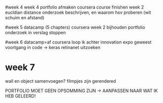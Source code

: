 #week 4
week 4 portfolio afmaken
coursera course finishen week 2
eucldian distance onderzoek beschrijven, en waarom hsv proberen (wit schuim en afstand)

#week 5
datacamp (5 chapters)
coursera week 2
bijhouden portfolio
onderzoek in verslag stoppen

#week 6
datacamp=af
coursera loop ik achter
innovation expo geweest
voortgang in code -> keras retinanet uitzoeken

# week 7
wall en object samenvoegen?
filmpjes zijn gerendered

PORTFOLIO MOET GEEN OPSOMMING ZIJN -> AANPASSEN NAAR WAT IK HEB GELEERD!